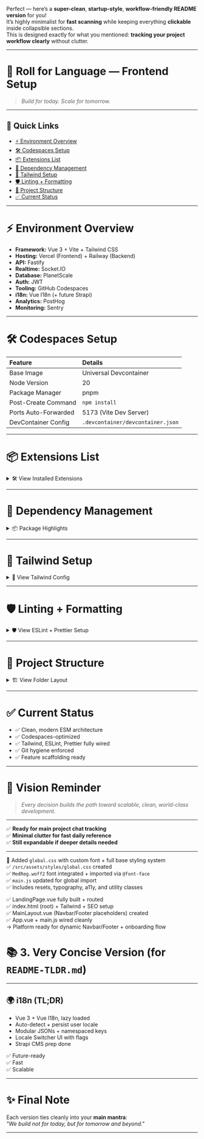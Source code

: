 Perfect — here’s a **super-clean**, **startup-style**, **workflow-friendly README version** for you!  
It’s highly minimalist for **fast scanning** while keeping everything **clickable** inside collapsible sections.  
This is designed exactly for what you mentioned: **tracking your project workflow clearly** without clutter.

---

# 🚀 Roll for Language — Frontend Setup

> _Build for today. Scale for tomorrow._

---

## 📖 Quick Links

- [⚡ Environment Overview](#-environment-overview)
- [🛠️ Codespaces Setup](#-codespaces-setup)
- [📦 Extensions List](#-extensions-list)
- [📜 Dependency Management](#-dependency-management)
- [🎨 Tailwind Setup](#-tailwind-setup)
- [🛡️ Linting + Formatting](#️-linting--formatting)
- [📁 Project Structure](#-project-structure)
- [✅ Current Status](#-current-status)

---

# ⚡ Environment Overview

- **Framework:** Vue 3 + Vite + Tailwind CSS
- **Hosting:** Vercel (Frontend) + Railway (Backend)
- **API:** Fastify
- **Realtime:** Socket.IO
- **Database:** PlanetScale
- **Auth:** JWT
- **Tooling:** GitHub Codespaces
- **i18n:** Vue I18n (+ future Strapi)
- **Analytics:** PostHog
- **Monitoring:** Sentry

---

# 🛠️ Codespaces Setup

| Feature                | Details                      |
|:------------------------|:------------------------------|
| Base Image              | Universal Devcontainer        |
| Node Version            | 20                            |
| Package Manager         | pnpm                          |
| Post-Create Command     | `npm install`                 |
| Ports Auto-Forwarded    | 5173 (Vite Dev Server)         |
| DevContainer Config     | `.devcontainer/devcontainer.json` |

---

# 📦 Extensions List

<details>
<summary>🛠️ View Installed Extensions</summary>

- Vue Volar
- Tailwind CSS IntelliSense
- Vite Extension Pack
- Vue VSCode Snippets
- i18n Ally
- ESLint
- Prettier
- Stylelint
- Path Intellisense
- Import Cost
- GitLens
- GitHub Copilot
- Error Lens
- REST Client
- Code Spell Checker
- Material Icon Theme

> ✅ Thunder Client replaced with REST Client  
> ✅ Dracula Theme skipped

</details>

---

# 📜 Dependency Management

<details>
<summary>📦 Package Highlights</summary>

- Core: `vue`, `vue-router`, `pinia`, `vue-i18n`, `axios`
- Build: `vite`, `@vitejs/plugin-vue`, `@vitejs/plugin-vue-jsx`
- Style: `tailwindcss`, `postcss`, `autoprefixer`, `tailwind-merge`
- Dev DX: `unplugin-auto-import`, `unplugin-vue-components`
- Linting: `eslint`, `eslint-plugin-vue`, `eslint-config-prettier`, `stylelint`
- Testing: `vitest`, `@vue/test-utils`

> ✅ Cleaned deprecated plugins  
> ✅ Upgraded all versions

</details>

---

# 🎨 Tailwind Setup

<details>
<summary>🎨 View Tailwind Config</summary>

- Initialized via:
  ```bash
  npx tailwindcss init -p
  ```
- Configured with **ESM syntax**.
- `content` paths:
  ```js
  ['./index.html', './src/**/*.{vue,js,ts,jsx,tsx}']
  ```

</details>

---

# 🛡️ Linting + Formatting

<details>
<summary>🛡️ View ESLint + Prettier Setup</summary>

- ESLint Flat Config (`eslint.config.mjs`)
- Integrated `eslint-plugin-vue`
- Prettier integrated with ESLint
- `.prettierrc` config:
  ```json
  {
    "semi": true,
    "singleQuote": true,
    "tabWidth": 2,
    "printWidth": 100,
    "trailingComma": "es5"
  }
  ```

</details>

---

# 📁 Project Structure

<details>
<summary>🏗️ View Folder Layout</summary>

```plaintext
/src
├── assets/
├── components/
│   ├── atoms/
│   ├── molecules/
│   ├── organisms/
│   └── layouts/
├── features/
│   ├── auth/
│   ├── dashboard/
│   ├── inventory/
│   └── campaigns/
├── i18n/
├── router/
├── stores/
├── services/
├── utils/
├── plugins/
├── sockets/
├── views/
├── App.vue
├── main.js
└── tailwind.config.js
```

> ⚡ Scaffolded with `.gitkeep` for Git tracking

</details>

---

# ✅ Current Status

- ✅ Clean, modern ESM architecture
- ✅ Codespaces-optimized
- ✅ Tailwind, ESLint, Prettier fully wired
- ✅ Git hygiene enforced
- ✅ Feature scaffolding ready

---

# 🧭 Vision Reminder

> _Every decision builds the path toward scalable, clean, world-class development._

---

✅ **Ready for main project chat tracking**  
✅ **Minimal clutter for fast daily reference**  
✅ **Still expandable if deeper details needed**

---
🎨 Added `global.css` with custom font + full base styling system  
✅ `/src/assets/styles/global.css` created  
✅ `MedReg.woff2` font integrated + imported via `@font-face`  
✅ `main.js` updated for global import  
✅ Includes resets, typography, a11y, and utility classes

✅ LandingPage.vue fully built + routed  
✅ index.html (root) + Tailwind + SEO setup  
✅ MainLayout.vue (Navbar/Footer placeholders) created  
✅ App.vue + main.js wired cleanly  
→ Platform ready for dynamic Navbar/Footer + onboarding flow

# 📚 3. Very Concise Version (for `README-TLDR.md`)

---

## 🌍 i18n (TL;DR)

- Vue 3 + Vue I18n, lazy loaded
- Auto-detect + persist user locale
- Modular JSONs + namespaced keys
- Locale Switcher UI with flags
- Strapi CMS prep done

✅ Future-ready  
✅ Fast  
✅ Scalable

---

# ✨ Final Note

Each version ties cleanly into your **main mantra**:  
*"We build not for today, but for tomorrow and beyond."*

---
